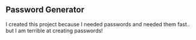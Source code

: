 ## Password Generator

I created this project because I needed passwords and needed them fast.. but I am terrible at creating passwords!
